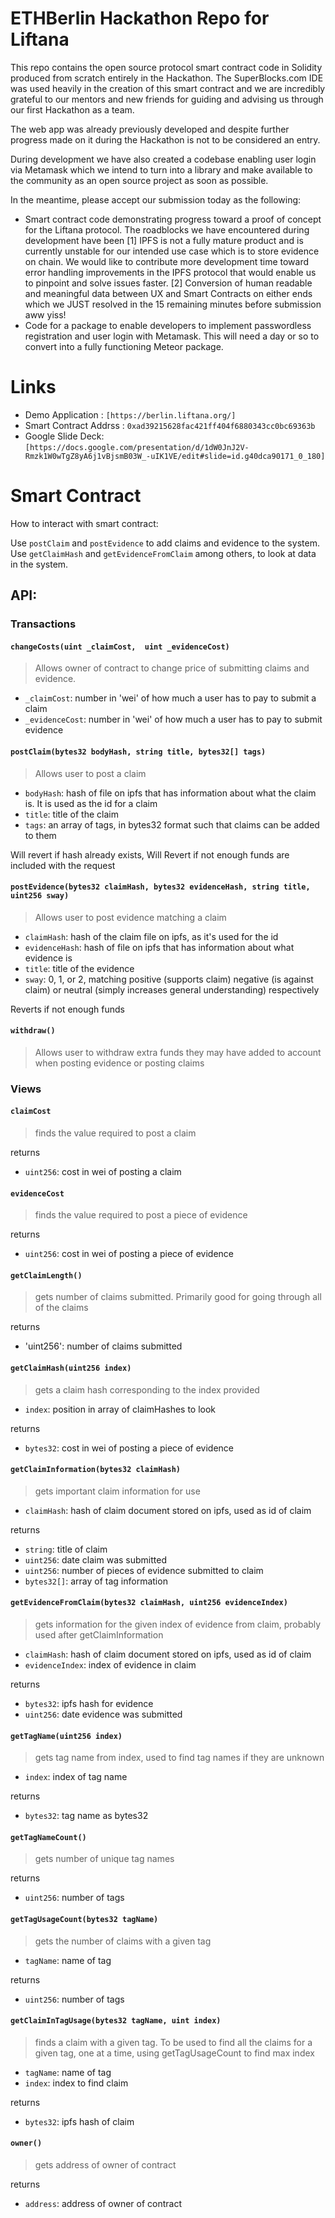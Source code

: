 # ETHBerlin Hackathon Repo for Liftana

This repo contains the open source protocol smart contract code in Solidity produced from scratch entirely in the Hackathon. The SuperBlocks.com IDE was used heavily in the creation of this smart contract and we are incredibly grateful to our mentors and new friends for guiding and advising us through our first Hackathon as a team.

The web app was already previously developed and despite further progress made on it during the Hackathon is not to be considered an entry.

During development we have also created a codebase enabling user login via Metamask which we intend to turn into a library and make available to the community as an open source project as soon as possible. 

In the meantime, please accept our submission today as the following:
* Smart contract code demonstrating progress toward a proof of concept for the Liftana protocol. The roadblocks we have encountered during development have been [1] IPFS is not a fully mature product and is currently unstable for our intended use case which is to store evidence on chain. We would like to contribute more development time toward error handling improvements in the IPFS protocol that would enable us to pinpoint and solve issues faster. [2] Conversion of human readable and meaningful data between UX and Smart Contracts on either ends which we JUST resolved in the 15 remaining minutes before submission aww yiss!
* Code for a package to enable developers to implement passwordless registration and user login with Metamask. This will need a day or so to convert into a fully functioning Meteor package. 


# Links

* Demo Application : `[https://berlin.liftana.org/]`
* Smart Contract Addrss : `0xad39215628fac421ff404f6880343cc0bc69363b`
* Google Slide Deck: `[https://docs.google.com/presentation/d/1dW0JnJ2V-Rmzk1W0wTgZ8yA6j1vBjsmB03W_-uIK1VE/edit#slide=id.g40dca90171_0_180]`

# Smart Contract 

How to interact with smart contract:

Use `postClaim` and `postEvidence` to add claims and evidence to the system. Use `getClaimHash` and `getEvidenceFromClaim` among others, to look at data in the system.


## API:

### Transactions

#### `changeCosts(uint _claimCost,  uint _evidenceCost)`

> Allows owner of contract to change price of submitting claims and evidence.

- `_claimCost`: number in 'wei' of how much a user has to pay to submit a claim
- `_evidenceCost`: number in 'wei' of how much a user has to pay to submit evidence


#### `postClaim(bytes32 bodyHash, string title, bytes32[] tags)`

> Allows user to post a claim

- `bodyHash`: hash of file on ipfs that has information about what the claim is. It is used as the id for a claim
- `title`: title of the claim
- `tags`: an array of tags, in bytes32 format such that claims can be added to them

Will revert if hash already exists, Will Revert if not enough funds are included with the request


#### `postEvidence(bytes32 claimHash, bytes32 evidenceHash, string title, uint256 sway)`

> Allows user to post evidence matching a claim

- `claimHash`: hash of the claim file on ipfs, as it's used for the id
- `evidenceHash`: hash of file on ipfs that has information about what evidence is
- `title`: title of the evidence
- `sway`: 0, 1, or 2, matching positive (supports claim) negative (is against claim) or neutral (simply increases general understanding) respectively

Reverts if not enough funds

#### `withdraw()`

> Allows user to withdraw extra funds they may have added to account when posting evidence or posting claims


### Views

#### `claimCost`

> finds the value required to post a claim

returns
- `uint256`: cost in wei of posting a claim

#### `evidenceCost`

> finds the value required to post a piece of evidence

returns
- `uint256`: cost in wei of posting a piece of evidence


#### `getClaimLength()`

> gets number of claims submitted. Primarily good for going through all of the claims

returns
- 'uint256': number of claims submitted


#### `getClaimHash(uint256 index)`

> gets a claim hash corresponding to the index provided

- `index`: position in array of claimHashes to look

returns
- `bytes32`: cost in wei of posting a piece of evidence

#### `getClaimInformation(bytes32 claimHash)`

> gets important claim information for use

- `claimHash`: hash of claim document stored on ipfs, used as id of claim

returns
- `string`: title of claim
- `uint256`: date claim was submitted
- `uint256`: number of pieces of evidence submitted to claim
- `bytes32[]`: array of tag information 

#### `getEvidenceFromClaim(bytes32 claimHash, uint256 evidenceIndex)`

> gets information for the given index of evidence from claim, probably used after getClaimInformation

- `claimHash`: hash of claim document stored on ipfs, used as id of claim
- `evidenceIndex`: index of evidence in claim

returns
- `bytes32`: ipfs hash for evidence
- `uint256`: date evidence was submitted

#### `getTagName(uint256 index)`

> gets tag name from index, used to find tag names if they are unknown

- `index`: index of tag name

returns
- `bytes32`: tag name as bytes32


#### `getTagNameCount()`

> gets number of unique tag names

returns
- `uint256`: number of tags

#### `getTagUsageCount(bytes32 tagName)`

> gets the number of claims with a given tag

- `tagName`: name of tag

returns
- `uint256`: number of tags

#### `getClaimInTagUsage(bytes32 tagName, uint index)`

> finds a claim with a given tag. To be used to find all the claims for a given tag, one at a time, using getTagUsageCount to find max index

- `tagName`: name of tag
- `index`: index to find claim

returns
- `bytes32`: ipfs hash of claim

#### `owner()`

> gets address of owner of contract

returns
- `address`: address of owner of contract
